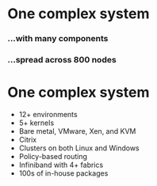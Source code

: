 <!SLIDE title transition=shuffle>
# One complex system

### ...with many components
### ...spread across 800 nodes


<!SLIDE bullets small transition=toss>
# One complex system

* 12+ environments
* 5+ kernels
* Bare metal, VMware, Xen, and KVM
* Citrix
* Clusters on both Linux and Windows
* Policy-based routing
* Infiniband with 4+ fabrics
* 100s of in-house packages
